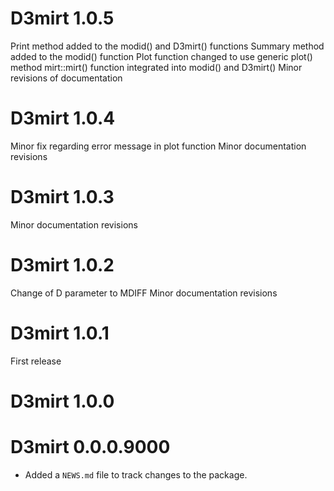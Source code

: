 # D3mirt 1.0.5
Print method added to the modid() and D3mirt() functions
Summary method added to the modid() function
Plot function changed to use generic plot() method
mirt::mirt() function integrated into modid() and D3mirt()
Minor revisions of documentation

# D3mirt 1.0.4
Minor fix regarding error message in plot function
Minor documentation revisions

# D3mirt 1.0.3
Minor documentation revisions

# D3mirt 1.0.2
Change of D parameter to MDIFF
Minor documentation revisions

# D3mirt 1.0.1
First release

# D3mirt 1.0.0

# D3mirt 0.0.0.9000

* Added a `NEWS.md` file to track changes to the package.
